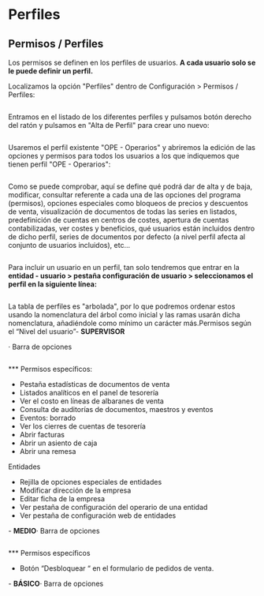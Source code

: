 # Perfiles

## Permisos / Perfiles

Los permisos se definen en los perfiles de usuarios. **A cada usuario solo se le puede definir un perfil.**

Localizamos la opción "Perfiles" dentro de Configuración > Permisos / Perfiles:

<figure><img src="../../../.gitbook/assets/imagen (11) (3).png" alt=""><figcaption></figcaption></figure>

Entramos en el listado de los diferentes perfiles y pulsamos botón derecho del ratón y pulsamos en "Alta de Perfil" para crear uno nuevo:

<figure><img src="../../../.gitbook/assets/imagen (13) (3) (1).png" alt=""><figcaption></figcaption></figure>

Usaremos el perfil existente "OPE - Operarios" y abriremos la edición de las opciones y permisos para todos los usuarios a los que indiquemos que tienen perfil "OPE - Operarios":

<figure><img src="../../../.gitbook/assets/imagen (1) (1) (4).png" alt=""><figcaption></figcaption></figure>

Como se puede comprobar, aquí se define qué podrá dar de alta y de baja, modificar, consultar referente a cada una de las opciones del programa (permisos), opciones especiales como bloqueos de precios y descuentos de venta, visualización de documentos de todas las series en listados, predefinición de cuentas en centros de costes, apertura de cuentas contabilizadas, ver costes y beneficios, qué usuarios están incluidos dentro de dicho perfil, series de documentos por defecto (a nivel perfil afecta al conjunto de usuarios incluidos), etc...

<figure><img src="../../../.gitbook/assets/imagen (16) (1) (2).png" alt=""><figcaption></figcaption></figure>

Para incluir un usuario en un perfil, tan solo tendremos que entrar en la **entidad - usuario > pestaña configuración de usuario > seleccionamos el perfil en la siguiente línea:**

<figure><img src="../../../.gitbook/assets/imagen (15) (5) (1).png" alt=""><figcaption></figcaption></figure>

La tabla de perfiles es "arbolada", por lo que podremos ordenar estos usando la nomenclatura del árbol como inicial y las ramas usarán dicha nomenclatura, añadiéndole como mínimo un carácter más.Permisos según el “Nivel del usuario”- **SUPERVISOR**

· Barra de opciones

<figure><img src="../../../.gitbook/assets/imagen (17) (3) (1).png" alt=""><figcaption></figcaption></figure>

\*\*\* Permisos específicos:

* Pestaña estadísticas de documentos de venta
* Listados analíticos en el panel de tesorería
* Ver el costo en líneas de albaranes de venta
* Consulta de auditorías de documentos, maestros y eventos
* Eventos: borrado
* Ver los cierres de cuentas de tesorería
* Abrir facturas
* Abrir un asiento de caja
* Abrir una remesa

Entidades

* Rejilla de opciones especiales de entidades
* Modificar dirección de la empresa
* Editar ficha de la empresa
* Ver pestaña de configuración del operario de una entidad
* Ver pestaña de configuración web de entidades

\- **MEDIO**· Barra de opciones

<figure><img src="../../../.gitbook/assets/imagen (19) (1) (1).png" alt=""><figcaption></figcaption></figure>

\*\*\* Permisos específicos

* Botón “Desbloquear “ en el formulario de pedidos de venta.

\- **BÁSICO**· Barra de opciones

<figure><img src="../../../.gitbook/assets/imagen (18) (2) (2).png" alt=""><figcaption></figcaption></figure>
